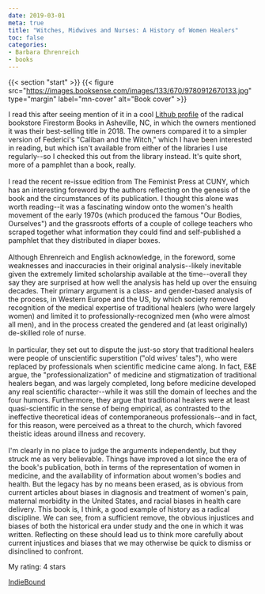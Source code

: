 ```yaml
---
date: 2019-03-01
meta: true
title: "Witches, Midwives and Nurses: A History of Women Healers"
toc: false
categories:
- Barbara Ehrenreich
- books
---
```


{{< section "start" >}}
{{< figure src="https://images.booksense.com/images/133/670/9780912670133.jpg" type="margin" label="mn-cover" alt="Book cover" >}}

I read this after seeing mention of it in a cool <a href="https://lithub.com/a-radical-bookstore-in-southern-appalachia-firestorm-books-cafe/" rel="nofollow noopener">Lithub profile</a> of the radical bookstore Firestorm Books in Asheville, NC, in which the owners mentioned it was their best-selling title in 2018. The owners compared it to a simpler version of Federici's "Caliban and the Witch," which I have been interested in reading, but which isn't available from either of the libraries I use regularly--so I checked this out from the library instead. It's quite short, more of a pamphlet than a book, really.<br /><br />I read the recent re-issue edition from The Feminist Press at CUNY, which has an interesting foreword by the authors reflecting on the genesis of the book and the circumstances of its publication. I thought this alone was worth reading--it was a fascinating window onto the women's health movement of the early 1970s (which produced the famous "Our Bodies, Ourselves") and the grassroots efforts of a couple of college teachers who scraped together what information they could find and self-published a pamphlet that they distributed in diaper boxes.<br /><br />Although Ehrenreich and English acknowledge, in the foreword, some weaknesses and inaccuracies in their original analysis--likely inevitable given the extremely limited scholarship available at the time--overall they say they are surprised at how well the analysis has held up over the ensuing decades. Their primary argument is a class- and gender-based analysis of the process, in Western Europe and the US, by which society removed recognition of the medical expertise of traditional healers (who were largely women) and limited it to professionally-recognized men (who were almost all men), and in the process created the gendered and (at least originally) de-skilled role of nurse.<br /><br />In particular, they set out to dispute the just-so story that traditional healers were people of unscientific superstition ("old wives' tales"), who were replaced by professionals when scientific medicine came along. In fact, E&amp;E argue, the "professionalization" of medicine and stigmatization of traditional healers began, and was largely completed, long before medicine developed any real scientific character--while it was still the domain of leeches and the four humors. Furthermore, they argue that traditional healers were at least quasi-scientific in the sense of being empirical, as contrasted to the ineffective theoretical ideas of contemporaneous professionals--and in fact, for this reason, were perceived as a threat to the church, which favored theistic ideas around illness and recovery.<br /><br />I'm clearly in no place to judge the arguments independently, but they struck me as very believable. Things have improved a lot since the era of the book's publication, both in terms of the representation of women in medicine, and the availability of information about women's bodies and health. But the legacy has by no means been erased, as is obvious from current articles about biases in diagnosis and treatment of women's pain, maternal morbidity in the United States, and racial biases in health care delivery. This book is, I think, a good example of history as a radical discipline. We can see, from a sufficient remove, the obvious injustices and biases of both the historical era under study and the one in which it was written. Reflecting on these should lead us to think more carefully about current injustices and biases that we may otherwise be quick to dismiss or disinclined to confront.

My rating: 4 stars  

[IndieBound](https://www.indiebound.org/book/9780912670133)
